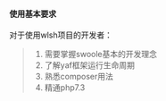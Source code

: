 #### 使用基本要求

对于使用wlsh项目的开发者：

> 1. 需要掌握swoole基本的开发理念
> 2. 了解yaf框架运行生命周期
> 3. 熟悉composer用法
> 4. 精通php7.3


